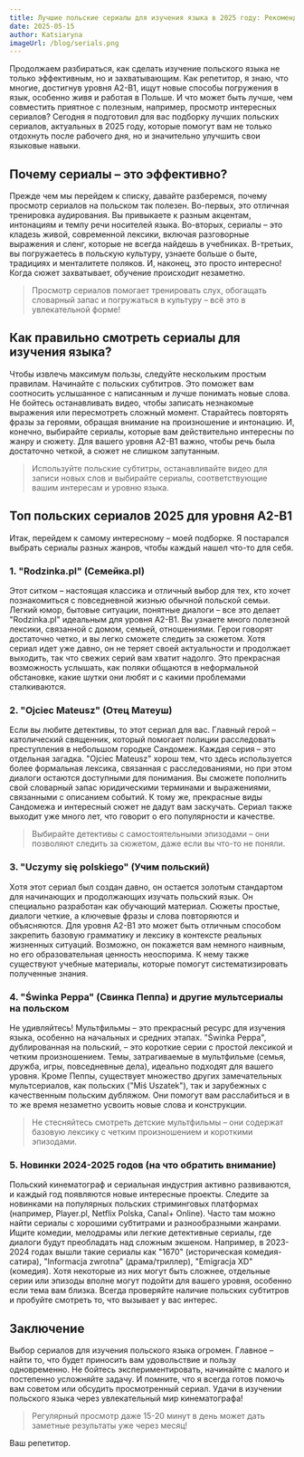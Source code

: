 ```yaml
---
title: Лучшие польские сериалы для изучения языка в 2025 году: Рекомендации вашего репетитора
date: 2025-05-15
author: Katsiaryna
imageUrl: /blog/serials.png
---
```


Продолжаем разбираться, как сделать изучение польского языка не только эффективным, но и захватывающим. Как репетитор, я знаю, что многие, достигнув уровня A2-B1, ищут новые способы погружения в язык, особенно живя и работая в Польше. И что может быть лучше, чем совместить приятное с полезным, например, просмотр интересных сериалов? Сегодня я подготовил для вас подборку лучших польских сериалов, актуальных в 2025 году, которые помогут вам не только отдохнуть после рабочего дня, но и значительно улучшить свои языковые навыки.

## Почему сериалы – это эффективно?

Прежде чем мы перейдем к списку, давайте разберемся, почему просмотр сериалов на польском так полезен. Во-первых, это отличная тренировка аудирования. Вы привыкаете к разным акцентам, интонациям и темпу речи носителей языка. Во-вторых, сериалы – это кладезь живой, современной лексики, включая разговорные выражения и сленг, которые не всегда найдешь в учебниках. В-третьих, вы погружаетесь в польскую культуру, узнаете больше о быте, традициях и менталитете поляков. И, наконец, это просто интересно! Когда сюжет захватывает, обучение происходит незаметно.

> Просмотр сериалов помогает тренировать слух, обогащать словарный запас и погружаться в культуру – всё это в увлекательной форме!

## Как правильно смотреть сериалы для изучения языка?

Чтобы извлечь максимум пользы, следуйте нескольким простым правилам. Начинайте с польских субтитров. Это поможет вам соотносить услышанное с написанным и лучше понимать новые слова. Не бойтесь останавливать видео, чтобы записать незнакомые выражения или пересмотреть сложный момент. Старайтесь повторять фразы за героями, обращая внимание на произношение и интонацию. И, конечно, выбирайте сериалы, которые вам действительно интересны по жанру и сюжету. Для вашего уровня A2-B1 важно, чтобы речь была достаточно четкой, а сюжет не слишком запутанным.

> Используйте польские субтитры, останавливайте видео для записи новых слов и выбирайте сериалы, соответствующие вашим интересам и уровню языка.

## Топ польских сериалов 2025 для уровня A2-B1

Итак, перейдем к самому интересному – моей подборке. Я постарался выбрать сериалы разных жанров, чтобы каждый нашел что-то для себя.

### 1. "Rodzinka.pl" (Семейка.pl)

Этот ситком – настоящая классика и отличный выбор для тех, кто хочет познакомиться с повседневной жизнью обычной польской семьи. Легкий юмор, бытовые ситуации, понятные диалоги – все это делает "Rodzinka.pl" идеальным для уровня A2-B1. Вы узнаете много полезной лексики, связанной с домом, семьей, отношениями. Герои говорят достаточно четко, и вы легко сможете следить за сюжетом. Хотя сериал идет уже давно, он не теряет своей актуальности и продолжает выходить, так что свежих серий вам хватит надолго. Это прекрасная возможность услышать, как поляки общаются в неформальной обстановке, какие шутки они любят и с какими проблемами сталкиваются.

### 2. "Ojciec Mateusz" (Отец Матеуш)

Если вы любите детективы, то этот сериал для вас. Главный герой – католический священник, который помогает полиции расследовать преступления в небольшом городке Сандомеж. Каждая серия – это отдельная загадка. "Ojciec Mateusz" хорош тем, что здесь используется более формальная лексика, связанная с расследованиями, но при этом диалоги остаются доступными для понимания. Вы сможете пополнить свой словарный запас юридическими терминами и выражениями, связанными с описанием событий. К тому же, прекрасные виды Сандомежа и интересный сюжет не дадут вам заскучать. Сериал также выходит уже много лет, что говорит о его популярности и качестве.

> Выбирайте детективы с самостоятельными эпизодами – они позволяют следить за сюжетом, даже если вы что-то не поняли.

### 3. "Uczymy się polskiego" (Учим польский)

Хотя этот сериал был создан давно, он остается золотым стандартом для начинающих и продолжающих изучать польский язык. Он специально разработан как обучающий материал. Сюжеты простые, диалоги четкие, а ключевые фразы и слова повторяются и объясняются. Для уровня A2-B1 это может быть отличным способом закрепить базовую грамматику и лексику в контексте реальных жизненных ситуаций. Возможно, он покажется вам немного наивным, но его образовательная ценность неоспорима. К нему также существуют учебные материалы, которые помогут систематизировать полученные знания.

### 4. "Świnka Peppa" (Свинка Пеппа) и другие мультсериалы на польском

Не удивляйтесь! Мультфильмы – это прекрасный ресурс для изучения языка, особенно на начальных и средних этапах. "Świnka Peppa", дублированная на польский, – это короткие серии с простой лексикой и четким произношением. Темы, затрагиваемые в мультфильме (семья, дружба, игры, повседневные дела), идеально подходят для вашего уровня. Кроме Пеппы, существует множество других замечательных мультсериалов, как польских ("Miś Uszatek"), так и зарубежных с качественным польским дубляжом. Они помогут вам расслабиться и в то же время незаметно усвоить новые слова и конструкции.

> Не стесняйтесь смотреть детские мультфильмы – они содержат базовую лексику с четким произношением и короткими эпизодами.

### 5. Новинки 2024-2025 годов (на что обратить внимание)

Польский кинематограф и сериальная индустрия активно развиваются, и каждый год появляются новые интересные проекты. Следите за новинками на популярных польских стриминговых платформах (например, Player.pl, Netflix Polska, Canal+ Online). Часто там можно найти сериалы с хорошими субтитрами и разнообразными жанрами. Ищите комедии, мелодрамы или легкие детективные сериалы, где диалоги будут преобладать над сложным экшеном. Например, в 2023-2024 годах вышли такие сериалы как "1670" (историческая комедия-сатира), "Informacja zwrotna" (драма/триллер), "Emigracja XD" (комедия). Хотя некоторые из них могут быть сложнее, отдельные серии или эпизоды вполне могут подойти для вашего уровня, особенно если тема вам близка. Всегда проверяйте наличие польских субтитров и пробуйте смотреть то, что вызывает у вас интерес.

## Заключение

Выбор сериалов для изучения польского языка огромен. Главное – найти то, что будет приносить вам удовольствие и пользу одновременно. Не бойтесь экспериментировать, начинайте с малого и постепенно усложняйте задачу. И помните, что я всегда готов помочь вам советом или обсудить просмотренный сериал. Удачи в изучении польского языка через увлекательный мир кинематографа!

> Регулярный просмотр даже 15-20 минут в день может дать заметные результаты уже через месяц!

Ваш репетитор. 